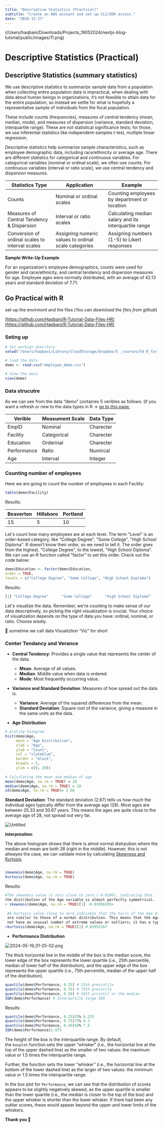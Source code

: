 ```yaml
---
title: "Descriptive Statistics (Practical)"
subtitle: "Create an AWS account and set up CLI/SDK access."
date: "2020-12-27"
---
```


(/Users/haqbani/Downloads/Projects_19052024/nextjs-blog-tutorial/public/images/11.png)

# Descriptive Statistics (Practical)

## **Descriptive Statistics (summary statistics)**

We use descriptive statistics to summarize sample data from a population when collecting entire population data is impractical, when dealing with data about human beings in organizations, it’s not feasible to attain data for the entire population, so instead we settle for what is hopefully a representative sample of individuals from the focal population.

These include counts (frequencies), measures of central tendency (mean, median, mode), and measures of dispersion (variance, standard deviation, interquartile range). These are not statistical significance tests; for those, we use inferential statistics like independent-samples t-test, multiple linear regression.

Descriptive statistics help summarize sample characteristics, such as employee demographic data, including race/ethnicity or average age. There are different statistics for categorical and continuous variables. For categorical variables (nominal or ordinal scale), we often use counts. For continuous variables (interval or ratio scale), we use central tendency and dispersion measures. 

| Statistics Type | Application | Example |
| --- | --- | --- |
| Counts | Nominal or ordinal scales | Counting employees by department or location |
| Measures of Central Tendency & Dispersion | Interval or ratio scales | Calculating median salary and its interquartile range |
| Conversion of ordinal scales to interval scales | Assigning numeric values to ordinal scale categories | Assigning numbers (1-5) to Likert responses |

**Sample Write-Up Example**

For an organization's employee demographics, counts were used for gender and race/ethnicity, and central tendency and dispersion measures for age. Employee ages were normally distributed, with an average of 42.13 years and standard deviation of 7.71.

## Go Practical with R

set-up the envirmont and the files (*You can dawinload the files from github*)

[https://github.com/Haqbani/R-Tutorial-Data-Files-HR](https://github.com/Haqbani/R-Tutorial-Data-Files-HR)

### Seting up

```r
# Set workign dierctory
setwd("/Users/haqbani/Library/CloudStorage/Dropbox/5 _courses/54_R_for_HR/R-Tutorial-Data-Files-master")

# load the data
demo <- read.csv("employee_demo.csv")

# View the data
view(demo)
```

### Data strucutre

As we can see from the data “demo” containes 5 veribles as follows: (if you want a refresh or new to the data types in R → [go to this page.](https://www.notion.so/R-data-types-0e4c7b40b3cb4e278b73697ab0552f03?pvs=21)

| Verible | Measument Scale | Data Type |
| --- | --- | --- |
| EmpID | Nominal | Charecter |
| Facility | Categorical | Charecter |
| Education | Orderinal | Charecter |
| Performance | Ratio | Numircal |
| Age | Interval | Integer |

### Counting number of employees

Here we are going to count the number of employees in each Facility:

```r
table(demo$Facility)
```

Results:

| Beaverton | Hillsboro | Portland |
| --- | --- | --- |
| 15 | 5 | 10 |

Let's count how many employees are at each level. The term "Level" is an order-based category, like "College Degree", "Some College", "High School Diploma". R doesn't know their order, so we need to tell it. The order goes from the highest, "College Degree", to the lowest, "High School Diploma". We can use an R function called "factor" to set this order. Check out the code below:

```r
demo$Education <- factor(demo$Education,  
order = TRUE,
levels = c("College Degree", "Some College", "High School Diploma")
```

Results:

```r
[1] "College Degree"      "Some College"      "High School Diploma”
```

Let's visualize the data. Remember, we're counting to make sense of our data descriptively, so picking the right visualization is crucial. Your choice of visualization depends on the type of data you have: ordinal, nominal, or ratio. Choose wisely.

<aside>
📢 sometime we call data Visualiztion “Viz” for short

</aside>

### Center Tendancy and Verance

- **Central Tendency**: Provides a single value that represents the center of the data.
    - **Mean**: Average of all values.
    - **Median**: Middle value when data is ordered.
    - **Mode**: Most frequently occurring value.
- **Variance and Standard Deviation**: Measures of how spread out the data is.
    - **Variance**: Average of the squared differences from the mean.
    - **Standard Deviation**: Square root of the variance, giving a measure in the same units as the data.
    
- **Age Distribution**

```r
# ploting hisegram
hist(demo$Age,
     main = "Age Distribution",
     xlab = "Age",
     ylab = "Count", 
     col = "slateblue",
     border = "black",
     breaks = 5,
     ylim = c(0, 20))
     
# Calculating the mean and median of age     
mean(demo$Age, na.rm = TRUE) = 28
median(demo$Age, na.rm = TRUE) = 28
sd(demo$Age, na.rm = TRUE)= 2.66
```

**Standard Deviation**: The standard deviation (2.67) tells us how much the individual ages typically differ from the average age (28). Most ages are between 25.33 and 30.67 years. This means the ages are quite close to the average age of 28, not spread out very far.

![Untitled](Descriptive%20Statistics%20(Practical)%2072ca6633e1c94c6f867957491aa1e18d/Untitled.png)

**interpreation**: 

The above histogram shows that there is almot normal distrpution where the median and mean are both 28 (right in the middle). However, this is not allwayes the case, we can validate more by calculating [Skewness and Kurtosis](https://datasharkie.com/descriptive-statistics-in-r/). 

```r

skewness(demo$Age, na.rm = TRUE)
kurtosis(demo$Age, na.rm = TRUE)
```

Results:

```r
#The skewness value is very close to zero (-0.0106), indicating that 
the distribution of the Age variable is almost perfectly symmetrical.
> skewness(demo$Age, na.rm = TRUE)[1] -0.01056395>
 
 #A kurtosis value close to zero indicates that the tails of the Age distribution 
 are similar to those of a normal distribution. This means that the Age data does
 not have an unusual number of extreme values or outliers; it has a typical spread
>kurtosis(demo$Age, na.rm = TRUE)[1] 0.02952367
```

- **Performance Distribution**

![2024-05-19_01-25-02.png](Descriptive%20Statistics%20(Practical)%2072ca6633e1c94c6f867957491aa1e18d/2024-05-19_01-25-02.png)

The thick horizontal line in the middle of the box is the median score, the lower edge of the box represents the lower quartile (i.e., 25th percentile, median of lower half of the distribution), and the upper edge of the box represents the upper quartile (i.e., 75th percentile, median of the upper half of the distribution).

```r
quantile(demo$Performance, 0.25) # 25th precintile
quantile(demo$Performance, 0.75) # 75th precntile
quantile(demo$Performance, 0.50) # 50th prcintil or the median
IQR(demo$Performance) # Interqurtile tange IQR
```

Results

```r
quantile(demo$Performance, 0.25)25% 6.225
quantile(demo$Performance, 0.75)75% 8.3
quantile(demo$Performance, 0.50)50% 7.5
IQR(demo$Performance)2.075
```

 The height of the box is the interquartile range. By default, the `boxplot` function sets the upper “whisker” (i.e., the horizontal line at the top of the upper dashed line) as the smaller of two values: the maximum value or 1.5 times the interquartile range. 

Further, the function sets the lower “whisker” (i.e., the horizontal line at the bottom of the lower dashed line) as the larger of two values: the minimum value or 1.5 times the interquartile range.

In the box plot for `Performance`, we can see that the distribution of scores appears to be slightly negatively skewed, as the upper quartile is smaller than the lower quartile (i.e., the median is closer to the top of the box) and the upper whisker is shorter than the lower whisker. If there had been any outlier scores, these would appear beyond the upper and lower limits of the whiskers.

**Thank you 🙂**